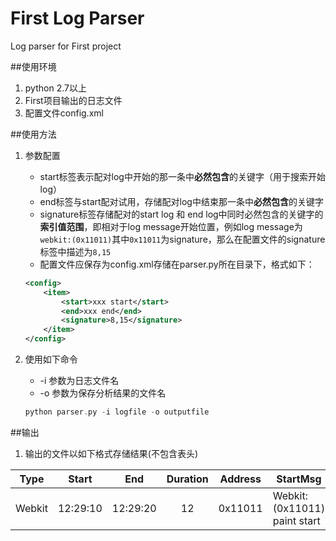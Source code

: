 # First Log Parser
Log parser for First project

##使用环境
1. python 2.7以上
2. First项目输出的日志文件
3. 配置文件config.xml

##使用方法
1. 参数配置  
	* start标签表示配对log中开始的那一条中**必然包含**的关键字（用于搜索开始log）
	* end标签与start配对试用，存储配对log中结束那一条中**必然包含**的关键字
	* signature标签存储配对的start log 和 end log中同时必然包含的关键字的**索引值范围**，即相对于log message开始位置，例如log message为`webkit:(0x11011)`其中`0x11011`为signature，那么在配置文件的signature标签中描述为`8,15`
	* 配置文件应保存为config.xml存储在parser.py所在目录下，格式如下：

	```xml
	<config>
		<item>
			<start>xxx start</start>
			<end>xxx end</end>
			<signature>8,15</signature>
		</item>
	</config>	
	```
2. 使用如下命令  
	* 	-i 参数为日志文件名
	* 	-o 参数为保存分析结果的文件名

	```c
	python parser.py -i logfile -o outputfile
	```  
	
##输出
1. 输出的文件以如下格式存储结果(不包含表头)

|Type|Start|End|Duration|Address|StartMsg|EndMsg|
|----|-----|------|:--------:|-------|-----|------|
|Webkit|12:29:10|12:29:20|12|0x11011|Webkit:(0x11011) paint start|Webkit:(0x11011)paint end|




